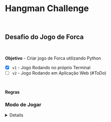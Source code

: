 # Hangman Challenge

<br>

## Desafio do Jogo de Forca

<br>

<strong>Objetivo</strong> - Criar jogo de Forca utilizando Python

- [x] `v1` - Jogo Rodando no próprio Terminal
- [ ] `v2` - Jogo Rodando em Aplicação Web (*#ToDo*)

<br>

<strong>Regras</strong>

### Modo de Jogar

 <details>
    <p>

- Palavra
  - Será solicitado que a 1ª pessoa insira uma palavra no sistema. Essa palavra passa a ser o objetivo a ser descoberto pela 2ª pessoa

<br>

  - Adivinhação da palavra 
    - A 2ª pessoa irá palpitar letras a fim de descobrir a *palavra-objetivo*
    - O jogo irá retornar uma resposta
      - Palpite correto -> `posição da letra na palavra`
      - Palpite errado -> `Adiciona letra a grupo de palpites incorretos`
    - O jogo irá se encerrar ou com a palavra correta sendo descoberta, ou com as vidas acabando

<br>

### Vidas

- A 2ª pessoa terá a seguinte quantidade de lidas:
  - 1 + Qtd. de letras na *palavra-objetivo*
    </p>
    </details>